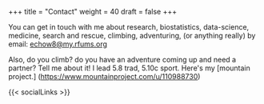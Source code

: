 +++
title = "Contact"
weight = 40
draft = false
+++

You can get in touch with me about research, biostatistics, data-science, medicine, search and rescue, climbing, adventuring, (or anything really) by email: [echow8@my.rfums.org](mailto:echow8@my.rfums.org)

Also, do you climb? do you have an adventure coming up and need a partner? Tell me about it! I lead 5.8 trad, 5.10c sport. Here's my [mountain project.] (https://www.mountainproject.com/u/110988730)


{{< socialLinks >}}
